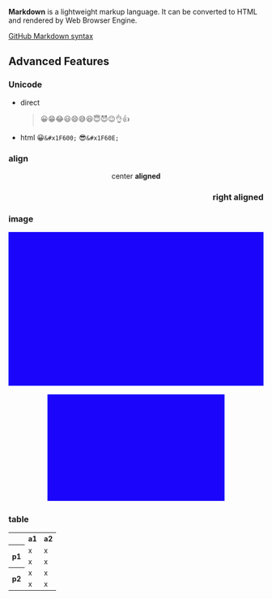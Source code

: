 
**Markdown** is a lightweight markup language. It can be converted to HTML and rendered by Web Browser Engine. 


[GitHub Markdown syntax](https://guides.github.com/features/mastering-markdown/)


## Advanced Features 

### Unicode 

- direct
   > 😀😁😂😃😄😅😆😇😈😉👌👍
- html 
  &#x1F600;`&#x1F600;`  &#x1F60E;`&#x1F60E;`


### align 

<p align="center">
center <b>aligned</b>
</p>
<h3 align="right">
right aligned
</h3>

### image

<img src="./images/blue.jpg" style="margin: 0 auto;width:850px"/>

<p align="center">
<img src="./images/blue.jpg" style="margin: 0 auto;width:350px"/>
</p>


### table 


<table>
    <tr>
        <th></th>
        <th>a1</th>
        <th>a2 </th>
    </tr>
    <tr>
        <th rowspan="2">p1</th>
        <td>x</td>
        <td>x</td>
    </tr>
    <tr>
        <td>x</td>
        <td>x</td>
    </tr>
    <tr>
        <th rowspan="2">p2</th>
        <td>x</td>
        <td>x</td>
    </tr>
    <tr>
        <td>x</td>
        <td>x</td>
    </tr>

</table>
